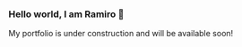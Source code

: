 ### Hello world, I am Ramiro 👋

My portfolio is under construction and will be available soon!

<!--
**CervaRamiGomez/CervaRamiGomez** is a ✨ _special_ ✨ repository because its `README.md` (this file) appears on your GitHub profile.

Here are some ideas to get you started:

- 🔭 I’m currently working on ... 
- 🌱 I’m currently learning ... Swift
- 👯 I’m looking to collaborate on ... 
- 🤔 I’m looking for help with ... 
- 💬 Ask me about ... 
- 📫 How to reach me: ... 
  LinkedIn: linkedin.com/in/ramiro-cervantes-76a6931a0/
  Email: cervantesramiro2018@gmail.com
  Cell Phone Number: (323) 425 0634 
- 😄 Pronouns: He/Him
- ⚡ Fun fact: ... 
-->
